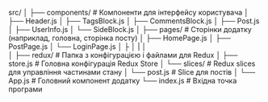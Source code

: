 src/
│
├── components/       # Компоненти для інтерфейсу користувача
│   ├── Header.js
│   ├── TagsBlock.js
│   ├── CommentsBlock.js
│   ├── Post.js
│   ├── UserInfo.js
│   └── SideBlock.js
│
├── pages/            # Сторінки додатку (наприклад, головна, сторінка посту)
│   ├── HomePage.js
│   ├── PostPage.js
│   └── LoginPage.js
│
├
│
|
│   
│
├── redux/            # Папка з конфігурацією і файлами для Redux
│   ├── store.js      # Головна конфігурація Redux Store
│   └── slices/       # Redux slices для управління частинами стану
│       └── post.js   # Slice для постів
│
└── App.js            # Головний компонент додатку
└── index.js          # Вхідна точка програми
